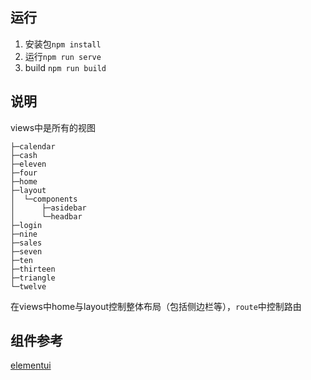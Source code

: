## 运行
1. 安装包`npm install`
2. 运行`npm run serve`
3. build `npm run build`

## 说明
views中是所有的视图
```
├─calendar
├─cash
├─eleven
├─four
├─home
├─layout
│  └─components
│      ├─asidebar
│      └─headbar
├─login
├─nine
├─sales
├─seven
├─ten
├─thirteen
├─triangle
└─twelve
```
在views中home与layout控制整体布局（包括侧边栏等），`route`中控制路由

## 组件参考
[elementui](https://element.eleme.cn/#/zh-CN/component/installation)